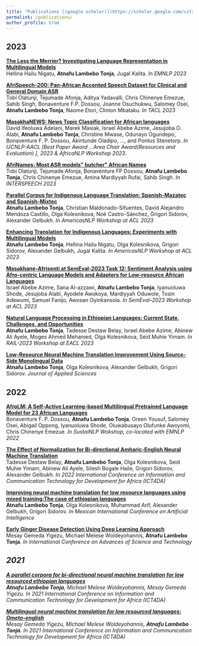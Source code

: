 ```yaml
---
title: "Publications [(google scholar)](https://scholar.google.com/citations?user=rubyApkAAAAJ&hl=en)"
permalink: /publications/
author_profile: true
---
```


2023
------

<b>[The Less the Merrier? Investigating Language Representation in Multilingual Models](https://arxiv.org/pdf/2310.13228.pdf) </b><br>
Hellina Hailu Nigatu, <b>Atnafu Lambebo Tonja</b>, Jugal Kalita. <i>In EMNLP 2023 </i>

<b>[AfriSpeech-200: Pan-African Accented Speech Dataset for Clinical and
General Domain ASR](https://arxiv.org/pdf/2310.00274)</b><br>
Tobi Olatunji, Tejumade Afonja, Aditya Yadavalli, Chris Chinenye Emezue, Sahib Singh, Bonaventure F.P. Dossou, Joanne Osuchukwu, Salomey Osei, <b>Atnafu Lambebo Tonja</b>, Naome Etori, Clinton Mbataku. <i>In TACL 2023</i>

<b>[MasakhaNEWS: News Topic Classification for African languages](https://arxiv.org/abs/2304.09972)</b> <br> 
David Ifeoluwa Adelani, Marek Masiak, Israel Abebe Azime, Jesujoba O. Alabi, <b>Atnafu Lambebo Tonja</b>, Christine Mwase, Odunayo Ogundepo, Bonaventure F. P. Dossou, Akintunde Oladipo, ..., and Pontus Stenetorp. <i>In IJCNLP-AACL [Best Paper Award ...Area Chair Award(Resources and Evaluation) ], 2023 & AfricaNLP Workshop 2023</i>.

<b>[AfriNames: Most ASR models" butcher" African Names](https://arxiv.org/pdf/2306.00253)</b><br>
Tobi Olatunji, Tejumade Afonja, Bonaventure FP Dossou, <b>Atnafu Lambebo Tonja</b>, Chris Chinenye Emezue, Amina Mardiyyah Rufai, Sahib Singh. <i>In INTERSPEECH 2023</i>

<b>[Parallel Corpus for Indigenous Language Translation: Spanish-Mazatec and Spanish-Mixtec](https://aclanthology.org/2023.americasnlp-1.11)</b><br>
<b>Atnafu Lambebo Tonja</b>, Christian Maldonado-Sifuentes, David Alejandro Mendoza Castillo, Olga Kolesnikova, Noé Castro-Sánchez, Grigori Sidorov, Alexander Gelbukh. <i>In AmericasNLP Workshop at ACL 2023</i>

<b>[Enhancing Translation for Indigenous Languages: Experiments with Multilingual Models](https://aclanthology.org/2023.americasnlp-1.22)</b><br>
<b>Atnafu Lambebo Tonja</b>, Hellina Hailu Nigatu, Olga Kolesnikova, Grigori Sidorov, Alexander Gelbukh, Jugal Kalita. <i>In AmericasNLP Workshop at ACL 2023</i>

<b>[Masakhane-Afrisenti at SemEval-2023 Task 12: Sentiment Analysis using Afro-centric Language Models and Adapters for Low-resource African Languages](https://aclanthology.org/2023.semeval-1.182)</b><br>
Israel Abebe Azime, Sana Al-azzawi, <b>Atnafu Lambebo Tonja</b>, Iyanuoluwa Shode, Jesujoba Alabi, Ayodele Awokoya, Mardiyyah Oduwole, Tosin Adewumi, Samuel Fanijo, Awosan Oyinkansola. <i>In SemEval-2023 Workshop at ACL 2023</i>

<b>[Natural Language Processing in Ethiopian Languages: Current State, Challenges, and Opportunities](https://aclanthology.org/2023.rail-1.14)</b><br>
<b>Atnafu Lambebo Tonja</b>, Tadesse Destaw Belay, Israel Abebe Azime, Abinew Ali Ayele, Moges Ahmed Mehamed, Olga Kolesnikova, Seid Muhie Yimam. <i>In RAIL-2023 Workshop at EACL 2023</i>

<b>[Low-Resource Neural Machine Translation Improvement Using Source-Side Monolingual Data](https://aclanthology.org/2023.rail-1.14)</b><br>
<b>Atnafu Lambebo Tonja</b>, Olga Kolesnikova, Alexander Gelbukh, Grigori Sidorov. <i>Journal of Applied Sciences</i>

2022
-----
<b>[AfroLM: A Self-Active Learning-based Multilingual Pretrained Language Model for 23 African Languages](https://arxiv.org/pdf/2211.03263.pdf)</b><br>
Bonaventure F. P. Dossou, <b>Atnafu Lambebo Tonja</b>, Oreen Yousuf, Salomey Osei, Abigail Oppong, Iyanuoluwa Shode, Oluwabusayo Olufunke Awoyomi, Chris Chinenye Emezue. <i> In SustaiNLP Wokshop, co-located with EMNLP 2022 </i>

<b>[The Effect of Normalization for Bi-directional Amharic-English Neural Machine Translation](https://arxiv.org/pdf/2210.15224.pdf)</b><br>
Tadesse Destaw Belay, <b>Atnafu Lambebo Tonja</b>, Olga Kolesnikova, Seid Muhie Yimam, Abinew Ali Ayele, Silesh Bogale Haile, Grigori Sidorov, Alexander Gelbukh. <i>In 2022 International Conference on Information and Communication Technology for Development for Africa (ICT4DA) </i>

<b>[Improving neural machine translation for low resource languages using mixed training:The case of ethiopian languages](https://link.springer.com/chapter/10.1007/978-3-031-19496-2_3)</b> <br>
<b>Atnafu Lambebo Tonja</b>, Olga Kolesnikova, Muhammad Arif, Alexander Gelbukh, Grigori Sidorov. <i> In Mexican International Conference on Artificial Intelligence </i>

<b>[Early Ginger Disease Detection Using Deep Learning Approach](https://link.springer.com/chapter/10.1007/978-3-030-93709-6_32)</b><br>
Mesay Gemeda Yigezu, Michael Melese Woldeyohannis, <b>Atnafu Lambebo Tonja</b>. <i> In International Conference on Advances of Science and Technology</b>

2021
-----

<b>[A parallel corpora for bi-directional neural machine translation for low resourced ethiopian languages](https://ieeexplore.ieee.org/abstract/document/9672230)</b><br>
<b>Atnafu Lambebo Tonja</b>, Michael Melese Woldeyohannis, Mesay Gemeda Yigezu. <i> In 2021 International Conference on Information and Communication Technology for Development for Africa (ICT4DA)</i>

<b>[Multilingual neural machine translation for low resourced languages: Ometo-english](https://ieeexplore.ieee.org/abstract/document/9671270)</b><br>
Mesay Gemeda Yigezu, Michael Melese Woldeyohannis, <b>Atnafu Lambebo Tonja</b>.
<i> In 2021 International Conference on Information and Communication Technology for Development for Africa (ICT4DA) </i>